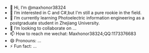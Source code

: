 - 👋 Hi, I’m @maxhonor38324
- 👀 I’m interested in C and C#,but I'm still a pure rookie in the field.
- 🌱 I’m currently learning Photoelectric information engineering as a postgraduate student in Zhejiang University.
- 💞️ I’m looking to collaborate on ...
- 📫 How to reach me wechat: Maxhonor38324;QQ:1173376683
- 😄 Pronouns: ...
- ⚡ Fun fact: ...

<!---
maxhonor38324/maxhonor38324 is a ✨ special ✨ repository because its `README.md` (this file) appears on your GitHub profile.
You can click the Preview link to take a look at your changes.
--->
